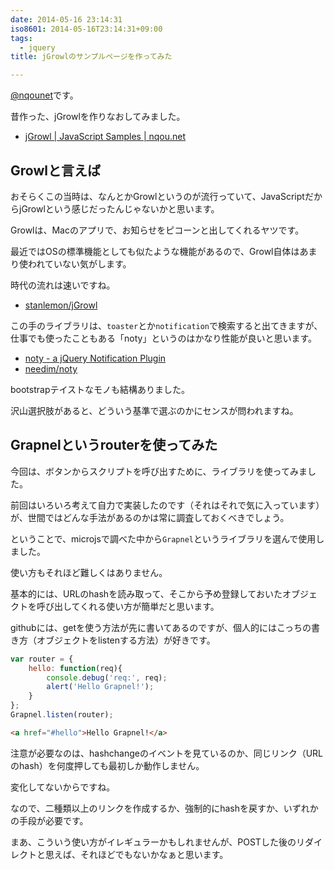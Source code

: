 ```yaml
---
date: 2014-05-16 23:14:31
iso8601: 2014-05-16T23:14:31+09:00
tags:
  - jquery
title: jGrowlのサンプルページを作ってみた

---
```


<p><a href="https://twitter.com/nqounet">@nqounet</a>です。</p>

<p>昔作った、jGrowlを作りなおしてみました。</p>

<ul>
<li><a href="https://www.nqou.net/samples/jgrowl.html#index">jGrowl | JavaScript Samples | nqou.net</a></li>
</ul>



<h2>Growlと言えば</h2>

<p>おそらくこの当時は、なんとかGrowlというのが流行っていて、JavaScriptだからjGrowlという感じだったんじゃないかと思います。</p>

<p>Growlは、Macのアプリで、お知らせをピコーンと出してくれるヤツです。</p>

<p>最近ではOSの標準機能としても似たような機能があるので、Growl自体はあまり使われていない気がします。</p>

<p>時代の流れは速いですね。</p>

<ul>
<li><a href="https://github.com/stanlemon/jGrowl">stanlemon/jGrowl</a></li>
</ul>

<p>この手のライブラリは、<code>toaster</code>とか<code>notification</code>で検索すると出てきますが、仕事でも使ったこともある「noty」というのはかなり性能が良いと思います。</p>

<ul>
<li><a href="http://ned.im/noty/">noty - a jQuery Notification Plugin</a></li>
<li><a href="https://github.com/needim/noty">needim/noty</a></li>
</ul>

<p>bootstrapテイストなモノも結構ありました。</p>

<p>沢山選択肢があると、どういう基準で選ぶのかにセンスが問われますね。</p>

<h2>Grapnelというrouterを使ってみた</h2>

<p>今回は、ボタンからスクリプトを呼び出すために、ライブラリを使ってみました。</p>

<p>前回はいろいろ考えて自力で実装したのです（それはそれで気に入っています）が、世間ではどんな手法があるのかは常に調査しておくべきでしょう。</p>

<p>ということで、microjsで調べた中から<code>Grapnel</code>というライブラリを選んで使用しました。</p>

<p>使い方もそれほど難しくはありません。</p>

<p>基本的には、URLのhashを読み取って、そこから予め登録しておいたオブジェクトを呼び出してくれる使い方が簡単だと思います。</p>

<p>githubには、getを使う方法が先に書いてあるのですが、個人的にはこっちの書き方（オブジェクトをlistenする方法）が好きです。</p>

```js
var router = {
    hello: function(req){
        console.debug('req:', req);
        alert('Hello Grapnel!');
    }
};
Grapnel.listen(router);
```

```html
<a href="#hello">Hello Grapnel!</a>
```

<p>注意が必要なのは、hashchangeのイベントを見ているのか、同じリンク（URLのhash）を何度押しても最初しか動作しません。</p>

<p>変化してないからですね。</p>

<p>なので、二種類以上のリンクを作成するか、強制的にhashを戻すか、いずれかの手段が必要です。</p>

<p>まあ、こういう使い方がイレギュラーかもしれませんが、POSTした後のリダイレクトと思えば、それほどでもないかなぁと思います。</p>
    	
